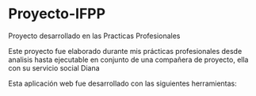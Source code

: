 # Proyecto-IFPP
Proyecto desarrollado en las Practicas Profesionales

Este proyecto fue elaborado durante mis prácticas profesionales desde analisis hasta ejecutable en conjunto de una compañera de proyecto, ella con su servicio social Diana 

Esta aplicación web fue desarrollado con las siguientes herramientas: 
